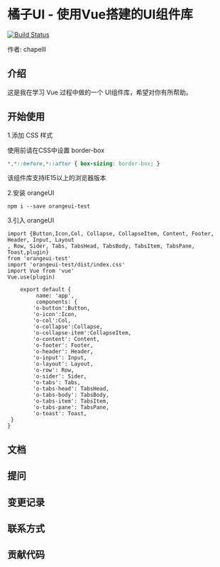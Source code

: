 # 橘子UI - 使用Vue搭建的UI组件库

[![Build Status](https://www.travis-ci.org/chapelll/orangeUI.svg?branch=master)](https://www.travis-ci.org/chapelll/orangeUI)

作者: chapelll

## 介绍

这是我在学习 Vue 过程中做的一个 UI组件库，希望对你有所帮助。

## 开始使用

1.添加 CSS 样式

使用前请在CSS中设置 border-box

```css
*,*::before,*::after { box-sizing: border-box; }
```

该组件库支持IE15以上的浏览器版本

2.安装 orangeUI

```script
npm i --save orangeui-test 
```


3.引入 orangeUI

```vue
import {Button,Icon,Col, Collapse, CollapseItem, Content, Footer, Header, Input, Layout
, Row, Sider, Tabs, TabsHead, TabsBody, TabsItem, TabsPane, Toast,plugin} 
from 'orangeui-test'
import 'orangeui-test/dist/index.css'    
import Vue from 'vue'
Vue.use(plugin)

    export default {
         name: 'app',
         components: {
        'o-button':Button,
        'o-icon':Icon,
        'o-col':Col,
        'o-collapse':Collapse,
        'o-collapse-item':CollapseItem,
        'o-content': Content,
        'o-footer': Footer,
        'o-header': Header,
        'o-input': Input,
        'o-layout': Layout,
        'o-row': Row,
        'o-sider': Sider,
        'o-tabs': Tabs,
        'o-tabs-head': TabsHead,
        'o-tabs-body': TabsBody,
        'o-tabs-item': TabsItem,
        'o-tabs-pane': TabsPane,
        'o-toast': Toast,
 }
}
```

## 文档

## 提问

## 变更记录

## 联系方式

## 贡献代码

